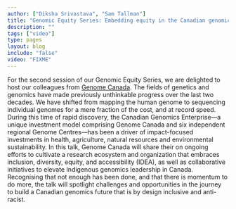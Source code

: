 ```yaml
---
author: ["Diksha Srivastava", "Sam Tallman"]
title: "Genomic Equity Series: Embedding equity in the Canadian genomics ecosystem"
description: ""
tags: ["video"]
type: pages
layout: blog
include: "false"
video: "FIXME"
---
```


For the second session of our Genomic Equity Series, we are delighted to host our colleagues from [Genome Canada](https://genomecanada.ca/). The fields of genetics and genomics have made previously unthinkable progress over the last two decades. We have shifted from mapping the human genome to sequencing individual genomes for a mere fraction of the cost, and at record speed. During this time of rapid discovery, the Canadian Genomics Enterprise—a unique investment model comprising Genome Canada and six independent regional Genome Centres—has been a driver of impact-focused investments in health, agriculture, natural resources and environmental sustainability. In this talk, Genome Canada will share their on ongoing efforts to cultivate a research ecosystem and organization that embraces inclusion, diversity, equity, and accessibility (IDEA), as well as collaborative initiatives to elevate Indigenous genomics leadership in Canada. Recognising that not enough has been done, and that there is momentum to do more, the talk will spotlight challenges and opportunities in the journey to build a Canadian genomics future that is by design inclusive and anti-racist.
